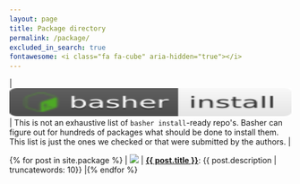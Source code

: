 ```yaml
---
layout: page 
title: Package directory 
permalink: /package/ 
excluded_in_search: true
fontawesome: <i class="fa fa-cube" aria-hidden="true"></i>
---
```


| <img src="/assets/logo/basher_install.svg" height=50 width=600 /> | This is not an exhaustive list of `basher install`-ready repo's. Basher can figure out for hundreds of packages what should be done to install them. This list is just the ones we checked or that were submitted by the authors. |

{% for post in site.package  %}
| <img width="150" src="https://img.shields.io/github/stars/{{ post.title }}"/> | <a href="{{ post.url | prepend: site.baseurl }}"> <strong>{{ post.title }}</strong></a>: {{ post.description | truncatewords: 10}} |{% endfor %}
